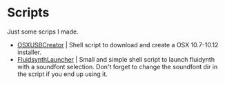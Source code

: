 # Scripts
Just some scrips I made.

- [OSXUSBCreator](https://github.com/eveee00/scripts/blob/main/osx.sh) | Shell script to download and create a OSX 10.7-10.12 installer.
- [FluidsynthLauncher](https://github.com/eveee00/scripts/blob/main/synthlauncher.sh) | Small and simple shell script to launch fluidynth with a soundfont selection. Don't forget to change the soundfont dir in the script if you end up using it.
